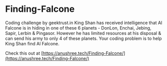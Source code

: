 # Finding-Falcone
Coding challenge by geektrust.in
King Shan has received intelligence that Al Falcone is in hiding in one of these 6 planets - DonLon, Enchai, Jebing,
Sapir, Lerbin & Pingasor. However he has limited resources at his disposal & can send his army to only 4 of these
planets.
Your coding problem is to help King Shan find Al Falcone.

Check this out at [https://anushree.tech/Finding-Falcone/](https://anushree.tech/Finding-Falcone/)

